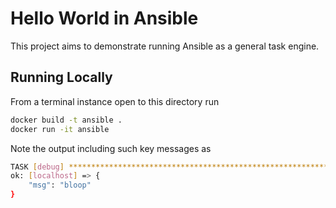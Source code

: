 # Hello World in Ansible

This project aims to demonstrate running Ansible as a general task engine. 

## Running Locally

From a terminal instance open to this directory run 

```sh
docker build -t ansible .
docker run -it ansible
```

Note the output including such key messages as
```sh
TASK [debug] ***********************************************************************************************************
ok: [localhost] => {
    "msg": "bloop"
}
```